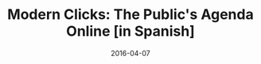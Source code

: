 ---
title: "Modern Clicks: The Public's Agenda Online [in Spanish]"
date: 2016-04-07
publishDate: 2016-04-07
authors: ["Pablo Boczkowski", "Eugenia Mitchelstein", "María Celeste Wagner", "Silvana Leiva"]
publication_types: ["0"]
image:
  preview_only: true
publication: "*Revista Anfibia*"
publication_short: "*Revista Anfibia*"
links:
- name: "Link to Revista Anfibia"
  url: "http://revistaanfibia.com/ensayo/clicks-modernos/"
---
